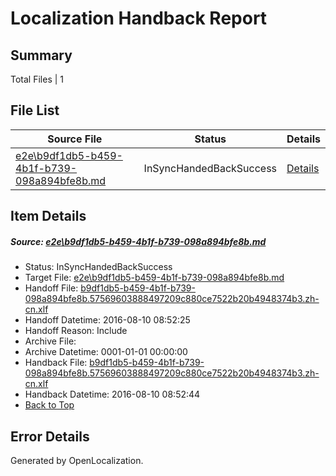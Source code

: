 # <a name='report-top'></a> Localization Handback Report

## Summary
 Total Files | 1

## File List
 Source File | Status | Details 
 ----------- | ------ | ------- 
 [e2e\b9df1db5-b459-4b1f-b739-098a894bfe8b.md](https://github.com/OpenLocalizationTestOrg/oltest/blob/12ac8bc7bb600f0d0123f2afdcc3dd2fecf8bd3f/e2e/b9df1db5-b459-4b1f-b739-098a894bfe8b.md) | InSyncHandedBackSuccess | [Details](#a04d22cb3e346388caa8b56dfd815d5078f3b2807)

## Item Details
##### <a name='a04d22cb3e346388caa8b56dfd815d5078f3b2807'></a> Source: [e2e\b9df1db5-b459-4b1f-b739-098a894bfe8b.md](https://github.com/OpenLocalizationTestOrg/oltest/blob/12ac8bc7bb600f0d0123f2afdcc3dd2fecf8bd3f/e2e/b9df1db5-b459-4b1f-b739-098a894bfe8b.md)
* Status: InSyncHandedBackSuccess
* Target File: [e2e\b9df1db5-b459-4b1f-b739-098a894bfe8b.md](https://github.com/OpenLocalizationTestOrg/ol-test-zhcn/blob/2d839e36480216ca06c1d1193af4043398be3aef/e2e/b9df1db5-b459-4b1f-b739-098a894bfe8b.md)
* Handoff File: [b9df1db5-b459-4b1f-b739-098a894bfe8b.57569603888497209c880ce7522b20b4948374b3.zh-cn.xlf](https://github.com/OpenLocalizationTestOrg/olhandoff-e2e/blob/e0ab8e29128e6f221cd51d785e38007a89631860/ol-handoff/OpenLocalizationTestOrg/ol-test-zhcn/ci/ht/b9df1db5-b459-4b1f-b739-098a894bfe8b.57569603888497209c880ce7522b20b4948374b3.zh-cn.xlf)
* Handoff Datetime: 2016-08-10 08:52:25
* Handoff Reason: Include
* Archive File: 
* Archive Datetime: 0001-01-01 00:00:00
* Handback File: [b9df1db5-b459-4b1f-b739-098a894bfe8b.57569603888497209c880ce7522b20b4948374b3.zh-cn.xlf](https://github.com/OpenLocalizationTestOrg/olhandback-e2e/blob/2734c7cf809822b8b524b5ca926b733467b8e1bd/ol-handback/OpenLocalizationTestOrg/ol-test-zhcn/ci/ht/b9df1db5-b459-4b1f-b739-098a894bfe8b.57569603888497209c880ce7522b20b4948374b3.zh-cn.xlf)
* Handback Datetime: 2016-08-10 08:52:44
* [Back to Top](#report-top)


## Error Details

Generated by OpenLocalization.

